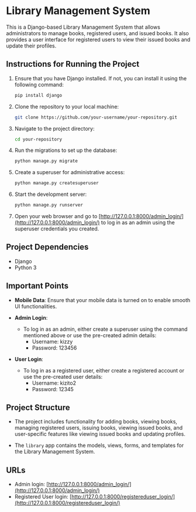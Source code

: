 # Library Management System

This is a Django-based Library Management System that allows administrators to manage books, registered users, and issued books. It also provides a user interface for registered users to view their issued books and update their profiles.

## Instructions for Running the Project

1. Ensure that you have Django installed. If not, you can install it using the following command:

   ```bash
   pip install django
   ```

2. Clone the repository to your local machine:

   ```bash
   git clone https://github.com/your-username/your-repository.git
   ```

3. Navigate to the project directory:

   ```bash
   cd your-repository
   ```

4. Run the migrations to set up the database:

   ```bash
   python manage.py migrate
   ```

5. Create a superuser for administrative access:

   ```bash
   python manage.py createsuperuser
   ```

6. Start the development server:

   ```bash
   python manage.py runserver
   ```

7. Open your web browser and go to [http://127.0.0.1:8000/admin_login/](http://127.0.0.1:8000/admin_login/) to log in as an admin using the superuser credentials you created.

## Project Dependencies

- Django
- Python 3

## Important Points

- **Mobile Data**: Ensure that your mobile data is turned on to enable smooth UI functionalities.

- **Admin Login**:
  - To log in as an admin, either create a superuser using the command mentioned above or use the pre-created admin details:
    - Username: kizzy
    - Password: 123456

- **User Login**:
  - To log in as a registered user, either create a registered account or use the pre-created user details:
    - Username: kizito2
    - Password: 12345

## Project Structure

- The project includes functionality for adding books, viewing books, managing registered users, issuing books, viewing issued books, and user-specific features like viewing issued books and updating profiles.

- The `library` app contains the models, views, forms, and templates for the Library Management System.

## URLs

- Admin login: [http://127.0.0.1:8000/admin_login/](http://127.0.0.1:8000/admin_login/)
- Registered User login: [http://127.0.0.1:8000/registereduser_login/](http://127.0.0.1:8000/registereduser_login/)



